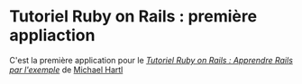 # Tutoriel Ruby on Rails : première appliaction

C'est la première application pour le
[*Tutoriel Ruby on Rails : Apprendre Rails par l'exemple*](http://railstutorial.org/) 
de [Michael Hartl](http://michaelhartl.com/)